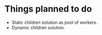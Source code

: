 # Things planned to do #

* Static children solution as pool of workers.
* Dynamic children solution.
